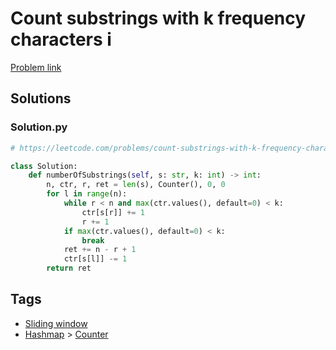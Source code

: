 # Count substrings with k frequency characters i

[Problem link](https://leetcode.com/problems/count-substrings-with-k-frequency-characters-i/)

## Solutions


### Solution.py
```py
# https://leetcode.com/problems/count-substrings-with-k-frequency-characters-i/

class Solution:
    def numberOfSubstrings(self, s: str, k: int) -> int:
        n, ctr, r, ret = len(s), Counter(), 0, 0
        for l in range(n):
            while r < n and max(ctr.values(), default=0) < k:
                ctr[s[r]] += 1
                r += 1
            if max(ctr.values(), default=0) < k:
                break
            ret += n - r + 1
            ctr[s[l]] -= 1
        return ret
```
## Tags

* [Sliding window](/Collections/sliding-window.md#sliding-window)
* [Hashmap](/Collections/hashmap.md#hashmap) > [Counter](/Collections/hashmap.md#counter)
